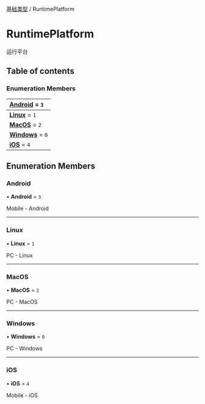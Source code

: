 [基础类型](../groups/基础类型.基础类型.md) / RuntimePlatform

# RuntimePlatform <Badge type="tip" text="Enumeration" /> <Score text="RuntimePlatform" />

运行平台

## Table of contents

### Enumeration Members <Score text="Enumeration" /> 
| **[Android](mw.RuntimePlatform.md#android)** = ``3``  |
| :----- |
| **[Linux](mw.RuntimePlatform.md#linux)** = ``1`` |
| **[MacOS](mw.RuntimePlatform.md#macos)** = ``2`` |
| **[Windows](mw.RuntimePlatform.md#windows)** = ``0`` |
| **[iOS](mw.RuntimePlatform.md#ios)** = ``4`` |

## Enumeration Members

### Android <Score text="Android" /> 

• **Android** = ``3``

Mobile - Android

___

### Linux <Score text="Linux" /> 

• **Linux** = ``1``

PC - Linux

___

### MacOS <Score text="MacOS" /> 

• **MacOS** = ``2``

PC - MacOS

___

### Windows <Score text="Windows" /> 

• **Windows** = ``0``

PC - Windows

___

### iOS <Score text="iOS" /> 

• **iOS** = ``4``

Mobile - iOS
